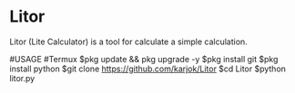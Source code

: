 # Litor
Litor (Lite Calculator) is a tool for calculate a simple calculation.

#USAGE
#Termux
$pkg update && pkg upgrade -y
$pkg install git
$pkg install python
$git clone https://github.com/karjok/Litor
$cd Litor
$python litor.py
